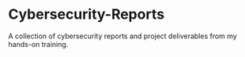 # Cybersecurity-Reports
A collection of cybersecurity reports and project deliverables from my hands-on training.
